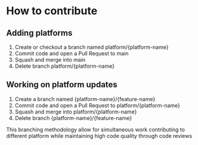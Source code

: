 # How to contribute

## Adding platforms
1) Create or checkout a branch named platform/{platform-name}
2) Commit code and open a Pull Request to main
3) Squash and merge into main
4) Delete branch platform/{platform-name}

## Working on platform updates
1) Create a branch named {platform-name}/{feature-name}
2) Commit code and open a Pull Request to platform/{platform-name}
3) Squash and merge into platform/{platform-name}
4) Delete branch {platform-name}/{feature-name}

This branching methodology allow for simultaneous work contributing to different platform while maintaining high code quality through code reviews